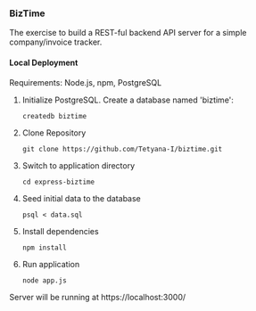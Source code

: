 ### BizTime
The exercise to build a REST-ful backend API server for a simple company/invoice tracker.

#### Local Deployment
Requirements: Node.js, npm, PostgreSQL

1. Initialize PostgreSQL. Create a database named 'biztime':

    `createdb biztime`

2. Clone Repository

    `git clone https://github.com/Tetyana-I/biztime.git`

3. Switch to application directory

    `cd express-biztime`

4. Seed initial data to the database

    `psql < data.sql`

5. Install dependencies

    `npm install`

6. Run application 

    `node app.js`

Server will be running at https://localhost:3000/
